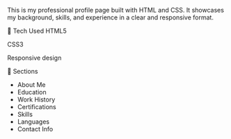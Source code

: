 This is my professional profile page built with HTML and CSS. It showcases my background, skills, and experience in a clear and responsive format.

🔧 Tech Used
HTML5

CSS3

Responsive design

📌 Sections
- About Me
- Education
- Work History
- Certifications
- Skills
- Languages
- Contact Info

